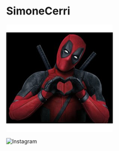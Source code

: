 # SimoneCerri

<!-- [![prova!](assets/img/header.png)](https://github.com/SimoneCerri) -->
[![Hello World, I'm Simon!](assets/img/header.png)](https://github.com/SimoneCerri)

![Instagram](https://img.shields.io/badge/Instagram-%23E4405F.svg?style=for-the-badge&logo=Instagram&logoColor=white)